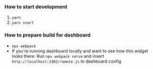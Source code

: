 
### How to start development
1. `yarn`
2. `yarn start`

### How to prepare build for dashboard
* `npx webpack`
* If you're running dashboard locally and want to see how this widget looks there: Run `npx webpack serve` and insert `http://localhost:3302/remote.js` to dashboard config
